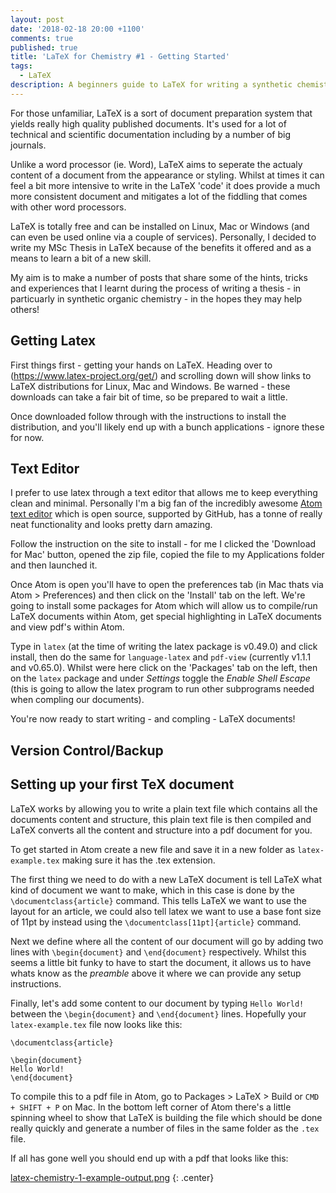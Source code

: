```yaml
---
layout: post
date: '2018-02-18 20:00 +1100'
comments: true
published: true
title: 'LaTeX for Chemistry #1 - Getting Started'
tags:
  - LaTeX
description: A beginners guide to LaTeX for writing a synthetic chemistry report/thesis.
---
```

For those unfamiliar, LaTeX is a sort of document preparation system that yields really high quality published documents. It's used for a lot of technical and scientific documentation including by a number of big journals. 

Unlike a word processor (ie. Word), LaTeX aims to seperate the actualy content of a document from the appearance or styling. Whilst at times it can feel a bit more intensive to write in the LaTeX 
'code' it does provide a much more consistent document and mitigates a lot of the fiddling that comes with other word processors. 

LaTeX is totally free and can be installed on Linux, Mac or Windows (and can even be used online via a couple of services). Personally, I decided to write my MSc Thesis in LaTeX because of the benefits it offered and as a means to learn a bit of a new skill. 

My aim is to make a number of posts that share some of the hints, tricks and experiences that I learnt during the process of writing a thesis - in particuarly in synthetic organic chemistry - in the hopes they may help others! 

## Getting Latex
First things first - getting your hands on LaTeX. Heading over to (https://www.latex-project.org/get/) and scrolling down will show links to LaTeX distributions for Linux, Mac and Windows. Be warned - these downloads can take a fair bit of time, so be prepared to wait a little. 

Once downloaded follow through with the instructions to install the distribution, and you'll likely end up with a bunch applications - ignore these for now.

## Text Editor
I prefer to use latex through a text editor that allows me to keep everything clean and minimal. Personally I'm a big fan of the incredibly awesome [Atom text editor](https://atom.io) which is open source, supported by GitHub, has a tonne of really neat functionality and looks pretty darn amazing. 

Follow the instruction on the site to install - for me I clicked the 'Download for Mac' button, opened the zip file, copied the file to my Applications folder and then launched it.

Once Atom is open you'll have to open the preferences tab (in Mac thats via Atom > Preferences) and then click on the 'Install' tab on the left. We're going to install some packages for Atom which will allow us to compile/run LaTeX documents within Atom, get special highlighting in LaTeX documents and view pdf's within Atom. 

Type in `latex` (at the time of writing the latex package is v0.49.0) and click install, then do the same for `language-latex` and `pdf-view` (currently v1.1.1 and v0.65.0). Whilst were here click on the 'Packages' tab on the left, then on the `latex` package and under _Settings_ toggle the _Enable Shell Escape_ (this is going to allow the latex program to run other subprograms needed when compling our documents). 

You're now ready to start writing - and compling - LaTeX documents!

## Version Control/Backup


## Setting up your first TeX document
LaTeX works by allowing you to write a plain text file which contains all the documents content and structure, this plain text file is then compiled and LaTeX converts all the content and structure into a pdf document for you. 

To get started in Atom create a new file and save it in a new folder as `latex-example.tex` making sure it has the .tex extension. 

The first thing we need to do with a new LaTeX document is tell LaTeX what kind of document we want to make, which in this case is done by the `\documentclass{article}` command. This tells LaTeX we want to use the layout for an article, we could also tell latex we want to use a base font size of 11pt by instead using the `\documentclass[11pt]{article}` command.

Next we define where all the content of our document will go by adding two lines with `\begin{document}` and `\end{document}` respectively. Whilst this seems a little bit funky to have to start the document, it allows us to have whats know as the _preamble_ above it where we can provide any setup instructions.

Finally, let's add some content to our document by typing `Hello World!` between the `\begin{document}` and `\end{document}` lines. Hopefully your `latex-example.tex` file now looks like this:

```TeX
\documentclass{article}

\begin{document}
Hello World!
\end{document}
```
To compile this to a pdf file in Atom, go to Packages > LaTeX > Build or `CMD + SHIFT + P` on Mac. In the bottom left corner of Atom there's a little spinning wheel to show that LaTeX is building the file which should be done really quickly and generate a number of files in the same folder as the `.tex` file. 

If all has gone well you should end up with a pdf that looks like this: 

[latex-chemistry-1-example-output.png]({{site.baseurl}}/assets/latex-chemistry-1-example-output.png)
{: .center}

